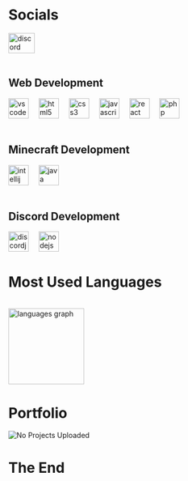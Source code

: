 <h1 align="left">Socials</h1>
<div align="left">
  <a href="itsmicaxxd" target="_blank">
    <img src="https://raw.githubusercontent.com/maurodesouza/profile-readme-generator/master/src/assets/icons/social/discord/default.svg" width="52" height="40" alt="discord logo"  />
  </a>
</div>
<br clear="both">
<h2 align="left">Web Development</h2>
<div align="left">
  <img src="https://cdn.jsdelivr.net/gh/devicons/devicon/icons/vscode/vscode-original.svg" height="40" alt="vscode logo"  />
  <img width="12" />
  <img src="https://cdn.jsdelivr.net/gh/devicons/devicon/icons/html5/html5-original.svg" height="40" alt="html5 logo"  />
  <img width="12" />
  <img src="https://cdn.jsdelivr.net/gh/devicons/devicon/icons/css3/css3-original.svg" height="40" alt="css3 logo"  />
  <img width="12" />
  <img src="https://cdn.jsdelivr.net/gh/devicons/devicon/icons/javascript/javascript-original.svg" height="40" alt="javascript logo"  />
  <img width="12" />
  <img src="https://cdn.jsdelivr.net/gh/devicons/devicon/icons/react/react-original.svg" height="40" alt="react logo"  />
  <img width="12" />
  <img src="https://cdn.jsdelivr.net/gh/devicons/devicon/icons/php/php-original.svg" height="40" alt="php logo"  />
</div>
<br clear="both">
<h2 align="left">Minecraft Development</h2>
<div align="left">
  <img src="https://cdn.jsdelivr.net/gh/devicons/devicon/icons/intellij/intellij-original.svg" height="40" alt="intellij logo"  />
  <img width="12" />
  <img src="https://cdn.jsdelivr.net/gh/devicons/devicon/icons/java/java-original.svg" height="40" alt="java logo"  />
</div>
<br clear="both">
<h2 align="left">Discord Development</h2>
<div align="left">
  <img src="https://cdn.jsdelivr.net/gh/devicons/devicon/icons/discordjs/discordjs-original.svg" height="40" alt="discordjs logo"  />
  <img width="12" />
  <img src="https://cdn.jsdelivr.net/gh/devicons/devicon/icons/nodejs/nodejs-original.svg" height="40" alt="nodejs logo"  />
</div>
<h1 align="left">Most Used Languages</h1>
<br clear="both">
<div align="left">
  <img src="https://github-readme-stats.vercel.app/api/top-langs?username=MicaxXDgh&locale=en&hide_title=true&layout=compact&card_width=320&langs_count=5&theme=dark&hide_border=false&order=2&custom_title=Most%20Used" height="150" alt="languages graph"  />
</div>
<h1 align="left">Portfolio</h1>
<div align="left">
  <img src="https://github-read-medium-git-main.pahlevikun.vercel.app/latest?limit=4&username=MicaxXDgh&theme=dark" alt="No Projects Uploaded"  />
</div>
<h1 align="left">The End</h1>

